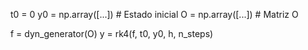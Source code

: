 t0 = 0
y0 = np.array([...])  # Estado inicial
O = np.array([...])   # Matriz O

f = dyn_generator(O)
y = rk4(f, t0, y0, h, n_steps)

